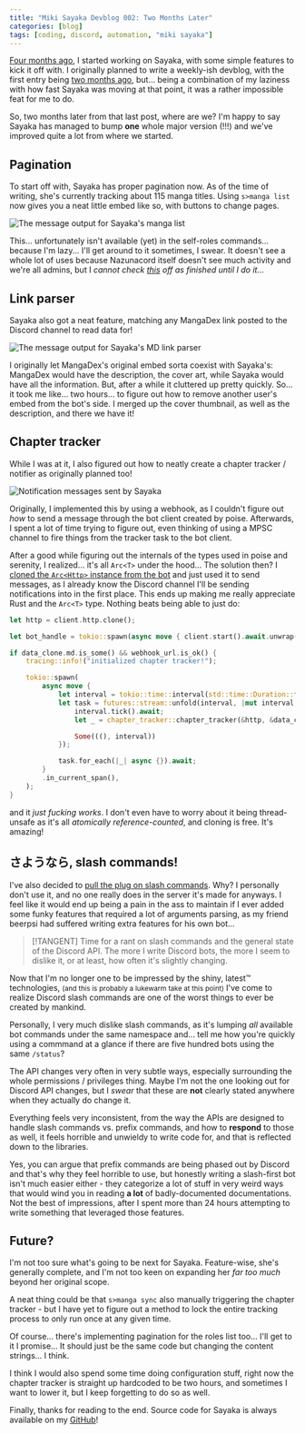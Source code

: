```yaml
---
title: "Miki Sayaka Devblog 002: Two Months Later"
categories: [blog]
tags: [coding, discord, automation, "miki sayaka"]
---
```


[Four months ago](https://github.com/j1nxie/mikisayaka/commit/c76ffc62a67e2724cf25182f97e0eea0cf3870ca), I started working on Sayaka, with some simple features to kick it off with. I originally planned to write a weekly-ish devblog, with the first entry being [two months ago](sayaka-dev-01), but... being a combination of my laziness with how fast Sayaka was moving at that point, it was a rather impossible feat for me to do.

So, two months later from that last post, where are we? I'm happy to say Sayaka has managed to bump **one** whole major version (!!!) and we've improved quite a lot from where we started.

## Pagination

To start off with, Sayaka has proper pagination now. As of the time of writing, she's currently tracking about 115 manga titles. Using `s>manga list` now gives you a neat little embed like so, with buttons to change pages.

![The message output for Sayaka's manga list](/assets/img/sayaka-dev-02/embed.png)

This... unfortunately isn't available (yet) in the self-roles commands... because I'm lazy... I'll get around to it sometimes, I swear. It doesn't see a whole lot of uses because Nazunacord itself doesn't see much activity and we're all admins, but I *cannot check [this](https://github.com/j1nxie/mikisayaka/issues/4) off as finished until I do it...*

## Link parser

Sayaka also got a neat feature, matching any MangaDex link posted to the Discord channel to read data for!

![The message output for Sayaka's MD link parser](/assets/img/sayaka-dev-02/parser.png)

I originally let MangaDex's original embed sorta coexist with Sayaka's: MangaDex would have the description, the cover art, while Sayaka would have all the information. But, after a while it cluttered up pretty quickly. So... it took me like... two hours... to figure out how to remove another user's embed from the bot's side. I merged up the cover thumbnail, as well as the description, and there we have it!

## Chapter tracker

While I was at it, I also figured out how to neatly create a chapter tracker / notifier as originally planned too!

![Notification messages sent by Sayaka](/assets/img/sayaka-dev-02/chapter-tracker.png)

Originally, I implemented this by using a webhook, as I couldn't figure out *how* to send a message through the bot client created by poise. Afterwards, I spent a lot of time trying to figure out, even thinking of using a MPSC channel to fire things from the tracker task to the bot client.

After a good while figuring out the internals of the types used in poise and serenity, I realized... it's all `Arc<T>` under the hood... The solution then? I [cloned the `Arc<Http>` instance from the bot](https://github.com/j1nxie/mikisayaka/commit/5b79da615c6581fd487bc768c68edcb66ba7a28d) and just used it to send messages, as I already know the Discord channel I'll be sending notifications into in the first place. This ends up making me really appreciate Rust and the `Arc<T>` type. Nothing beats being able to just do:

```rust
let http = client.http.clone();

let bot_handle = tokio::spawn(async move { client.start().await.unwrap() });

if data_clone.md.is_some() && webhook_url.is_ok() {
    tracing::info!("initialized chapter tracker!");

    tokio::spawn(
        async move {
            let interval = tokio::time::interval(std::time::Duration::from_secs(7200));
            let task = futures::stream::unfold(interval, |mut interval| async {
                interval.tick().await;
                let _ = chapter_tracker::chapter_tracker(&http, &data_clone).await;

                Some(((), interval))
            });

            task.for_each(|_| async {}).await;
        }
        .in_current_span(),
    );
}
```

and it *just fucking works*. I don't even have to worry about it being thread-unsafe as it's all *atomically reference-counted*, and cloning is free. It's amazing!

## さようなら, slash commands!

I've also decided to [pull the plug on slash commands](https://github.com/j1nxie/mikisayaka/commit/50c0875c30c7d11127866e9faa40da893ce8ffc7). Why? I personally don't use it, and no one really does in the server it's made for anyways. I feel like it would end up being a pain in the ass to maintain if I ever added some funky features that required a lot of arguments parsing, as my friend beerpsi had suffered writing extra features for his own bot...

> [!TANGENT]
> Time for a rant on slash commands and the general state of the Discord API. The more I write Discord bots, the more I seem to dislike it, or at least, how often it's slightly changing.

Now that I'm no longer one to be impressed by the shiny, latest&trade; technologies, <span style="font-size: 12px;">(and this is probably a lukewarm take at this point)</span> I've come to realize Discord slash commands are one of the worst things to ever be created by mankind.

Personally, I very much dislike slash commands, as it's lumping *all* available bot commands under the same namespace and... tell me how you're quickly using a commmand at a glance if there are five hundred bots using the same `/status`?

The API changes very often in very subtle ways, especially surrounding the whole permissions / privileges thing. Maybe I'm not the one looking out for Discord API changes, but I *swear* that these are **not** clearly stated anywhere when they actually do change it.

Everything feels very inconsistent, from the way the APIs are designed to handle slash commands vs. prefix commands, and how to **respond** to those as well, it feels horrible and unwieldy to write code for, and that is reflected down to the libraries.

Yes, you can argue that prefix commands are being phased out by Discord and that's why they feel horrible to use, but honestly writing a slash-first bot isn't much easier either - they categorize a lot of stuff in very weird ways that would wind you in reading **a lot** of badly-documented documentations. Not the best of impressions, after I spent more than 24 hours attempting to write something that leveraged those features.

## Future?

I'm not too sure what's going to be next for Sayaka. Feature-wise, she's generally complete, and I'm not too keen on expanding her *far too much* beyond her original scope.

A neat thing could be that `s>manga sync` also manually triggering the chapter tracker - but I have yet to figure out a method to lock the entire tracking process to only run once at any given time.

Of course... there's implementing pagination for the roles list too... I'll get to it I promise... It should just be the same code but changing the content strings... I think.

I think I would also spend some time doing configuration stuff, right now the chapter tracker is straight up hardcoded to be two hours, and sometimes I want to lower it, but I keep forgetting to do so as well.

Finally, thanks for reading to the end. Source code for Sayaka is always available on my [GitHub](https://github.com/j1nxie/mikisayaka)!

